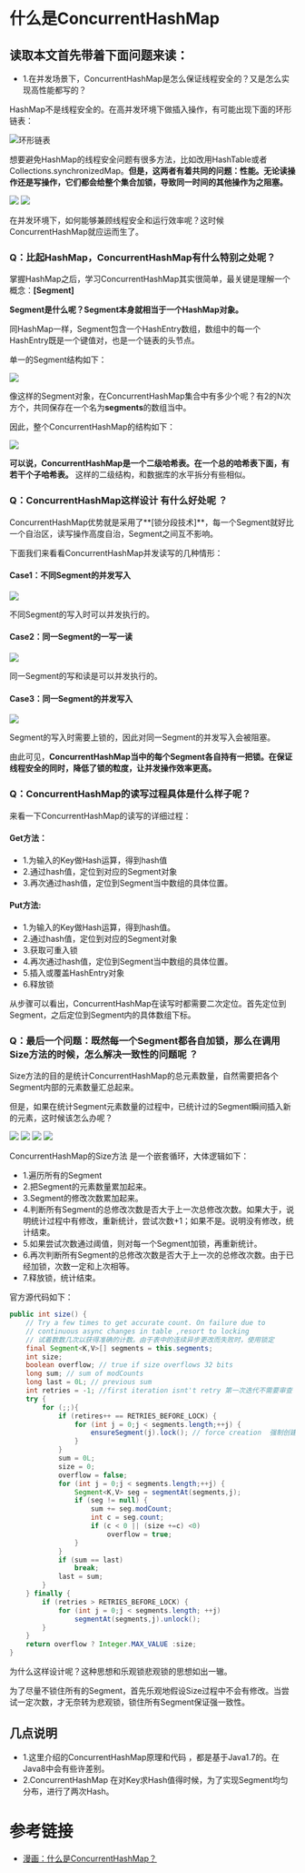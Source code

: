 # 什么是ConcurrentHashMap



## 读取本文首先带着下面问题来读：
- 1.在并发场景下，ConcurrentHashMap是怎么保证线程安全的？又是怎么实现高性能都写的？



HashMap不是线程安全的。在高并发环境下做插入操作，有可能出现下面的环形链表：

![环形链表](https://gitee.com/ZRRJDD/ImgRepo/raw/master/1585492887_20200129223133648_288513406.png)

想要避免HashMap的线程安全问题有很多方法，比如改用HashTable或者Collections.synchronizedMap。**但是，这两者有着共同的问题：性能。无论读操作还是写操作，它们都会给整个集合加锁，导致同一时间的其他操作为之阻塞。**

![](https://gitee.com/ZRRJDD/ImgRepo/raw/master/1585492887_20200129223712891_26739716.png)
![](https://gitee.com/ZRRJDD/ImgRepo/raw/master/1585492888_20200129223725446_590324589.png)

在并发环境下，如何能够兼顾线程安全和运行效率呢？这时候ConcurrentHashMap就应运而生了。

### Q：比起HashMap，ConcurrentHashMap有什么特别之处呢？

掌握HashMap之后，学习ConcurrentHashMap其实很简单，最关键是理解一个概念：**[Segment]**

**Segment是什么呢？Segment本身就相当于一个HashMap对象。**

同HashMap一样，Segment包含一个HashEntry数组，数组中的每一个HashEntry既是一个键值对，也是一个链表的头节点。

单一的Segment结构如下：

![](https://gitee.com/ZRRJDD/ImgRepo/raw/master/1585492888_20200129224207762_210918183.png)

像这样的Segment对象，在ConcurrentHashMap集合中有多少个呢？有2的N次方个，共同保存在一个名为**segments**的数组当中。

因此，整个ConcurrentHashMap的结构如下：

![](https://gitee.com/ZRRJDD/ImgRepo/raw/master/1585492889_20200129224411491_1553884131.png)


**可以说，ConcurrentHashMap是一个二级哈希表。在一个总的哈希表下面，有若干个子哈希表。** 这样的二级结构，和数据库的水平拆分有些相似。

### Q：ConcurrentHashMap这样设计 有什么好处呢 ？

ConcurrentHashMap优势就是采用了**[锁分段技术]**，每一个Segment就好比一个自治区，读写操作高度自治，Segment之间互不影响。

下面我们来看看ConcurrentHashMap并发读写的几种情形：
#### Case1：不同Segment的并发写入
![](https://gitee.com/ZRRJDD/ImgRepo/raw/master/1585492890_20200129225023211_581958550.png)

不同Segment的写入时可以并发执行的。

#### Case2：同一Segment的一写一读
![](https://gitee.com/ZRRJDD/ImgRepo/raw/master/1585492890_20200129225125590_1336821412.png)

同一Segment的写和读是可以并发执行的。

#### Case3：同一Segment的并发写入
![](https://gitee.com/ZRRJDD/ImgRepo/raw/master/1585492891_20200129225926581_983556570.png)

Segment的写入时需要上锁的，因此对同一Segment的并发写入会被阻塞。

由此可见，**ConcurrentHashMap当中的每个Segment各自持有一把锁。在保证线程安全的同时，降低了锁的粒度，让并发操作效率更高。**

### Q：ConcurrentHashMap的读写过程具体是什么样子呢？

来看一下ConcurrentHashMap的读写的详细过程：

#### Get方法：
- 1.为输入的Key做Hash运算，得到hash值
- 2.通过hash值，定位到对应的Segment对象
- 3.再次通过hash值，定位到Segment当中数组的具体位置。

#### Put方法:
- 1.为输入的Key做Hash运算，得到hash值。
- 2.通过hash值，定位到对应的Segment对象
- 3.获取可重入锁
- 4.再次通过hash值，定位到Segment当中数组的具体位置。
- 5.插入或覆盖HashEntry对象
- 6.释放锁

从步骤可以看出，ConcurrentHashMap在读写时都需要二次定位。首先定位到Segment，之后定位到Segment内的具体数组下标。

### Q：最后一个问题：既然每一个Segment都各自加锁，那么在调用Size方法的时候，怎么解决一致性的问题呢 ？

Size方法的目的是统计ConcurrentHashMap的总元素数量，自然需要把各个Segment内部的元素数量汇总起来。

但是，如果在统计Segment元素数量的过程中，已统计过的Segment瞬间插入新的元素，这时候该怎么办呢？

![](https://gitee.com/ZRRJDD/ImgRepo/raw/master/1585492891_20200130131159574_1296041707.png)
![](https://gitee.com/ZRRJDD/ImgRepo/raw/master/1585492892_20200130131230062_646338028.png)
![](https://gitee.com/ZRRJDD/ImgRepo/raw/master/1585492892_20200130142859332_1030950070.png)
![](https://gitee.com/ZRRJDD/ImgRepo/raw/master/1585492892_20200130142927197_1279762494.png)

ConcurrentHashMap的Size方法 是一个嵌套循环，大体逻辑如下：

- 1.遍历所有的Segment
- 2.把Segment的元素数量累加起来。
- 3.Segment的修改次数累加起来。
- 4.判断所有Segment的总修改次数是否大于上一次总修改次数。如果大于，说明统计过程中有修改，重新统计，尝试次数+1；如果不是。说明没有修改，统计结束。
- 5.如果尝试次数通过阈值，则对每一个Segment加锁，再重新统计。
- 6.再次判断所有Segment的总修改次数是否大于上一次的总修改次数。由于已经加锁，次数一定和上次相等。
- 7.释放锁，统计结束。

官方源代码如下：
```java
public int size() {
    // Try a few times to get accurate count. On failure due to
    // continuous async changes in table ,resort to locking
    // 试着数数几次以获得准确的计数。由于表中的连续异步更改而失败时，使用锁定
    final Segment<K,V>[] segments = this.segments;
    int size;
    boolean overflow; // true if size overflows 32 bits
    long sum; // sum of modCounts
    long last = 0L; // previous sum
    int retries = -1; //first iteration isnt't retry 第一次迭代不需要审查
    try {
        for (;;){
            if (retires++ == RETRIES_BEFORE_LOCK) {
                for (int j = 0;j < segments.length;++j) {
                    ensureSegment(j).lock(); // force creation  强制创建锁
                }
            }
            sum = 0L;
            size = 0;
            overflow = false;
            for (int j = 0;j < segments.length;++j) {
                Segment<K,V> seg = segmentAt(segments,j);
                if (seg != null) {
                    sum += seg.modCount;
                    int c = seg.count;
                    if (c < 0 || (size +=c) <0)
                        overflow = true;
                }
            }
            if (sum == last)
                break;
            last = sum;
        }
    } finally {
        if (retries > RETRIES_BEFORE_LOCK) {
            for (int j = 0;j < segments.length; ++j)
                segmentAt(segments,j).unlock();
        }
    }
    return overflow ? Integer.MAX_VALUE :size;
}
```

为什么这样设计呢？这种思想和乐观锁悲观锁的思想如出一辙。

为了尽量不锁住所有的Segment，首先乐观地假设Size过程中不会有修改。当尝试一定次数，才无奈转为悲观锁，锁住所有Segment保证强一致性。

## 几点说明

- 1.这里介绍的ConcurrentHashMap原理和代码 ，都是基于Java1.7的。在Java8中会有些许差别。
- 2.ConcurrentHashMap 在对Key求Hash值得时候，为了实现Segment均匀分布，进行了两次Hash。



# 参考链接

- [漫画：什么是ConcurrentHashMap？](https://mp.weixin.qq.com/s?__biz=MzIxMjE5MTE1Nw==&mid=2653192083&idx=1&sn=5c4becd5724dd72ad489b9ed466329f5&chksm=8c990d49bbee845f69345e4121888ec967df27988bc66afd984a25331d2f6464a61dc0335a54&scene=21#wechat_redirect)

